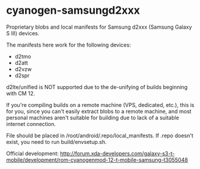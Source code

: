 # cyanogen-samsungd2xxx
Proprietary blobs and local manifests for Samsung d2xxx (Samsung Galaxy S III) devices.

The manifests here work for the following devices:

- d2tmo
- d2att
- d2vzw
- d2spr

d2lte/unified is NOT supported due to the de-unifying of builds beginning with CM 12.

If you're compiling builds on a remote machine (VPS, dedicated, etc.), this is for you, since you can't easily extract blobs to a remote machine, and most personal machines aren't suitable for building due to lack of a suitable internet connection.

File should be placed in /root/android/.repo/local_manifests. If .repo doesn't exist, you need to run build/envsetup.sh.

Official development: http://forum.xda-developers.com/galaxy-s3-t-mobile/development/rom-cyanogenmod-12-t-mobile-samsung-t3055048
